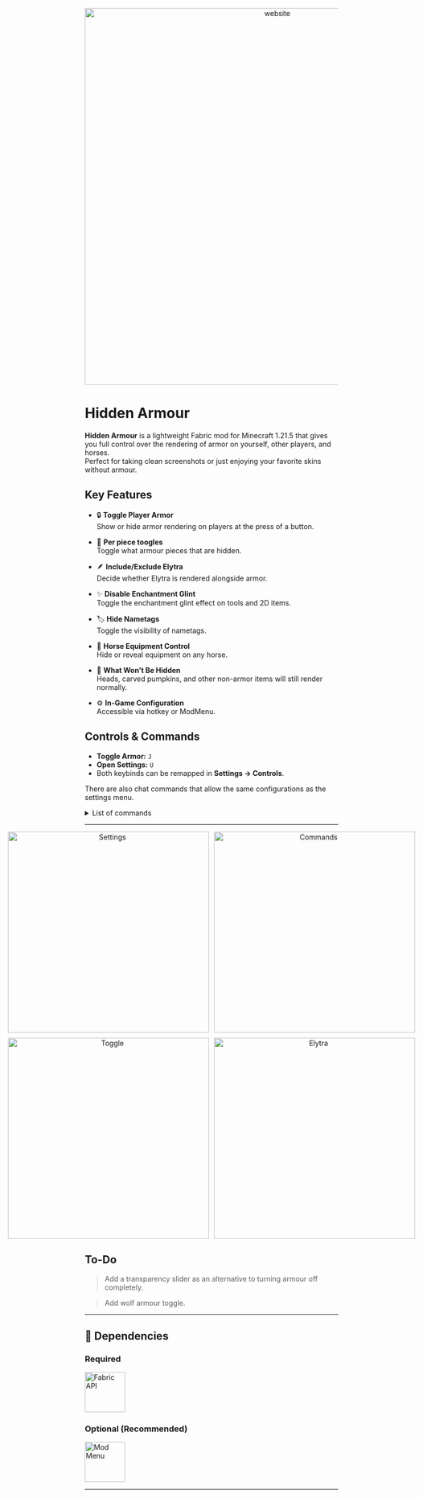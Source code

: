 <p align="center">
<a href="https://www.haagensen.me">
  <img
    src="https://cdn.modrinth.com/data/cached_images/b811a708d2a8f791cf233906b023325b01812d2e.png"
    alt="website"
    width="750"
    loading="lazy"
  />
</a>
<br>

# Hidden Armour

**Hidden Armour** is a lightweight Fabric mod for Minecraft 1.21.5 that gives you full control over the rendering of armor on yourself, other players, and horses.  
Perfect for taking clean screenshots or just enjoying your favorite skins without armour.

## Key Features

- 🔒 **Toggle Player Armor**  
  Show or hide armor rendering on players at the press of a button.

- 👕 **Per piece toogles** <br>
  Toggle what armour pieces that are hidden.

- 🪶 **Include/Exclude Elytra**  
  Decide whether Elytra is rendered alongside armor.

- ✨ **Disable Enchantment Glint**  
  Toggle the enchantment glint effect on tools and 2D items.

- 🏷️ **Hide Nametags**  
  Toggle the visibility of nametags.

- 🐴 **Horse Equipment Control**  
  Hide or reveal equipment on any horse.

- 🎃 **What Won’t Be Hidden**  
  Heads, carved pumpkins, and other non-armor items will still render normally.

- ⚙️ **In-Game Configuration**  
  Accessible via hotkey or ModMenu.

## Controls & Commands

- **Toggle Armor:** `J`  
- **Open Settings:** `U`  
- Both keybinds can be remapped in **Settings → Controls**.

There are also chat commands that allow the same configurations as the settings menu.

<details>
<summary>List of commands</summary>

```/hiddenarmour enable```  
Enable armour hiding

```/hiddenarmour disable```  
Disable armour hiding

```/hiddenarmour status```  
Show armour hide status

```/hiddenarmour elytra enable```  
Include elytra in hiding

```/hiddenarmour elytra disable```  
Exclude elytra from hiding

```/hiddenarmour elytra status```  
Show elytra hide status
</details>


---

<div align="center" style="display: grid; grid-template-columns: repeat(2, auto); gap: 10px; justify-content: center; align-items: center;">
  <img
    src="https://cdn.modrinth.com/data/cached_images/abd2b456d84ae14f7e4daec0bd5faf9aa00f59ef.png"
    alt="Settings"
    width="400"
    loading="lazy"
    style="height: auto; display: block; margin: 0 auto;"
  />
  <img
    src="https://cdn.modrinth.com/data/cached_images/1943931a2c18112bb45de3d571b5d7bf1b53fe44.gif"
    alt="Commands"
    width="400"
    loading="lazy"
    style="height: auto; display: block; margin: 0 auto;"
  />
  <img
    src="https://cdn.modrinth.com/data/cached_images/156f96813e6e5cfb29c271e4a1432d6f78bc887a.gif"
    alt="Toggle"
    width="400"
    loading="lazy"
    style="height: auto; display: block; margin: 0 auto;"
  />
  <img
    src="https://cdn.modrinth.com/data/cached_images/4999092ec350127b0c1283c13573265a42a05498.gif"
    alt="Elytra"
    width="400"
    loading="lazy"
    style="height: auto; display: block; margin: 0 auto;"
  />
</div>





## To-Do

> Add a transparency slider as an alternative to turning armour off completely.

> Add wolf armour toggle.

---

## 🔗 Dependencies

### Required

<a href="https://modrinth.com/mod/fabric-api">
  <img
    src="https://cdn.modrinth.com/data/cached_images/b541ef52cf8c8e8d990ac261f745a0d405896096.png"
    alt="Fabric API"
    width="80"
    loading="lazy"
  />
</a>

### Optional (Recommended)

<a href="https://modrinth.com/mod/modmenu">
  <img
    src="https://cdn.modrinth.com/data/cached_images/09f9500c73623d8ee3d3608dba843f86e94c1f5e_0.webp"
    alt="Mod Menu"
    width="80"
    loading="lazy"
  />
</a>

---


